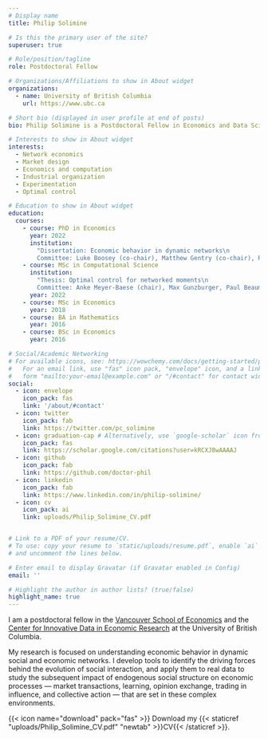 ```yaml
---
# Display name
title: Philip Solimine

# Is this the primary user of the site?
superuser: true

# Role/position/tagline
role: Postdoctoral Fellow

# Organizations/Affiliations to show in About widget
organizations:
  - name: University of British Columbia
    url: https://www.ubc.ca

# Short bio (displayed in user profile at end of posts)
bio: Philip Solimine is a Postdoctoral Fellow in Economics and Data Science at the University of British Columbia

# Interests to show in About widget
interests:
  - Network economics
  - Market design
  - Economics and computation
  - Industrial organization
  - Experimentation
  - Optimal control

# Education to show in About widget
education:
  courses:
    - course: PhD in Economics
      year: 2022
      institution: 
        "Dissertation: Economic behavior in dynamic networks\n
        Committee: Luke Boosey (co-chair), Matthew Gentry (co-chair), R. Mark Isaac, Cynthia Fan Yang, Anke Meyer-Baese"
    - course: MSc in Computational Science
      institution:
        "Thesis: Optimal control for networked moments\n
        Committee: Anke Meyer-Baese (chair), Max Gunzburger, Paul Beaumont"
      year: 2022
    - course: MSc in Economics
      year: 2018
    - course: BA in Mathematics
      year: 2016
    - course: BSc in Economics
      year: 2016

# Social/Academic Networking
# For available icons, see: https://wowchemy.com/docs/getting-started/page-builder/#icons
#   For an email link, use "fas" icon pack, "envelope" icon, and a link in the
#   form "mailto:your-email@example.com" or "/#contact" for contact widget.
social:
  - icon: envelope
    icon_pack: fas
    link: '/about/#contact'
  - icon: twitter
    icon_pack: fab
    link: https://twitter.com/pc_solimine
  - icon: graduation-cap # Alternatively, use `google-scholar` icon from `ai` icon pack
    icon_pack: fas
    link: https://scholar.google.com/citations?user=kRCXJ8wAAAAJ
  - icon: github
    icon_pack: fab
    link: https://github.com/doctor-phil
  - icon: linkedin
    icon_pack: fab
    link: https://www.linkedin.com/in/philip-solimine/
  - icon: cv
    icon_pack: ai
    link: uploads/Philip_Solimine_CV.pdf


# Link to a PDF of your resume/CV.
# To use: copy your resume to `static/uploads/resume.pdf`, enable `ai` icons in `params.toml`,
# and uncomment the lines below.

# Enter email to display Gravatar (if Gravatar enabled in Config)
email: ''

# Highlight the author in author lists? (true/false)
highlight_name: true
---
```


I am a postdoctoral fellow in the [Vancouver School of Economics](https://economics.ubc.ca/) and the [Center for Innovative Data in Economic Research](https://economics.ubc.ca/cider/research-activity/) at the University of British Columbia.

My research is focused on understanding economic behavior in dynamic social and economic networks. I develop tools to identify the driving forces behind the evolution of social interaction, and apply them to real data to study the subsequent impact of endogenous social structure on economic processes — market transactions, learning, opinion exchange, trading in influence, and collective action — that are set in these complex environments.

{{< icon name="download" pack="fas" >}} Download my {{< staticref "uploads/Philip_Solimine_CV.pdf" "newtab" >}}CV{{< /staticref >}}.
